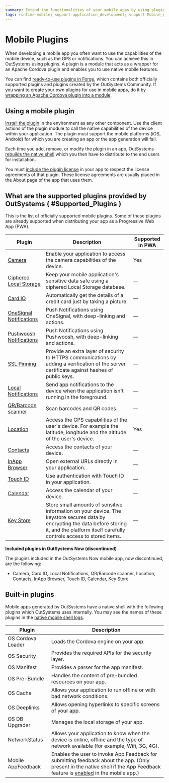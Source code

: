```yaml
---
summary: Extend the functionalities of your mobile apps by using plugins.
tags: runtime-mobile; support-application_development; support-Mobile_Apps; support-Mobile_Apps-featured
---
```


# Mobile Plugins

When developing a mobile app you often want to use the capabilities of the mobile device, such as the GPS or notifications. You can achieve this in OutSystems using plugins. A plugin is a module that acts as a wrapper for an Apache Cordova plugin and enables you to use native mobile features.

You can find [ready-to-use plugins in Forge](<https://www.outsystems.com/forge/#category=plug-ins>), which contains both officially supported plugins and plugins created by the OutSystems Community. If you want to create your own plugins for use in mobile apps, do it by [wrapping an Apache Cordova plugin into a module](<using-cordova-plugins.md>).

## Using a mobile plugin

[Install the plugin](<../../getting-started/component.md>) in the environment as any other component. Use the client actions of the plugin module to call the native capabilities of the device within your application. The plugin must support the mobile platforms (iOS, Android) for which you are creating an app or the app generation will fail.

Each time you add, remove, or modify the plugin in an app, OutSystems [rebuilds the native shell](<../../deliver-mobile/mobile-app-update-scenarios.md#Situations_When_the_User_Must_Install_a_New_Build>) which you then have to distribute to the end users for installation.

You must [include the plugin license](<../../deliver-mobile/compliance-with-third-party-licenses.md#Include_the_Third_Party_Licenses_Used_by_Plug-ins_or_Components>) in your app to respect the license agreements of that plugin. These license agreements are usually placed in the About page of the app that uses them.

## What are the supported plugins provided by OutSystems { #Supported_Plugins }

This is the list of officially supported mobile plugins. Some of these plugins are already supported when distributing your app as a Progressive Web App (PWA).

Plugin | Description | Supported in PWA
-------|-------------|---
[Camera](<http://www.outsystems.com/forge/component-discussions/1390/Camera+Plugin>) | Enable your application to access the camera capabilities of the device. | Yes
[Ciphered Local Storage](<https://www.outsystems.com/forge/component-details/1500/ciphered-local-storage-plugin/>) | Keep your mobile application's sensitive data safe using a ciphered Local Storage database. | —
[Card IO](<https://www.outsystems.com/forge/component/1438/card-io-plugin/>) | Automatically get the details of a credit card just by taking a picture. | —
[OneSignal Notifications](<http://www.outsystems.com/forge/component/2119/onesignal-plugin/>) | Push Notifications using OneSignal, with deep-linking and actions. | —
[Pushwoosh Notifications](<http://www.outsystems.com/forge/component/1556/pushwoosh-plugin/>) | Push Notifications using Pushwoosh, with deep-linking and actions. | —
[SSL Pinning](<https://www.outsystems.com/forge/component-discussions/1873/SSL+Pinning+Plugin>) | Provide an extra layer of security to HTTPS communications by adding a verification of the server certificate against hashes of public keys. | —
[Local Notifications](<http://www.outsystems.com/forge/component/1541/local-notifications-plugin/>) | Send app notifications to the device when the application isn't running in the foreground. | —
[QR/Barcode scanner](<https://www.outsystems.com/forge/component/1403/barcode-plugin/>) | Scan barcodes and QR codes. | —
[Location](<https://www.outsystems.com/forge/component/1395/location-plugin/>) | Access the GPS capabilities of the user's device. For example the latitude, longitude and the altitude of the user's device. | Yes
[Contacts](<http://www.outsystems.com/forge/component-discussions/1394/Contacts+Plugin>) | Access the contacts of your device. | —
[InApp Browser](<https://www.outsystems.com/forge/component/1558/inappbrowser-plugin/>) | Open external URLs directly in your application. | —
[Touch ID](<https://www.outsystems.com/forge/component-details/1431/Touch+ID+Plugin/>) | Use authentication with Touch ID in your application. | —
[Calendar](<https://www.outsystems.com/forge/component/1566/calendar-plugin/>) | Access the calendar of your device. | —
[Key Store](<https://www.outsystems.com/forge/component/1550/Key+Store+Plugin/>) | Store small amounts of sensitive information on your device. The keystore secures data by encrypting the data before storing it, and the platform itself carefully controls access to stored items. | —

**Included plugins in OutSystems Now (discontinued)**

The plugins included in the OutSystems Now mobile app, now discontinued, are the following:

* Camera, Card IO, Local Notifications, QR/Barcode scanner, Location, Contacts, InApp Browser, Touch ID, Calendar, Key Store

## Built-in plugins

Mobile apps generated by OutSystems have a native shell with the following plugins which OutSystems uses internally. You may see the names of these plugins in the [native mobile shell logs](<../../managing-the-applications-lifecycle/monitor-and-troubleshoot/monitoring-an-environment.md>).

Plugin | Description
-------|-----------------
OS Cordova Loader | Loads the Cordova engine on your app.
OS Security    | Provides the required APIs for the security layer.
OS Manifest    | Provides a parser for the app manifest.
OS Pre-Bundle  | Handles the content of pre-bundled resources on your app.
OS Cache       | Allows your application to run offline or with bad network conditions.
OS Deeplinks   | Allows opening hyperlinks to specific screens of your app.
OS DB Upgrader | Manages the local storage of your app.
NetworkStatus  | Allows your application to know when the device is online, offline and the type of network available (for example, Wifi, 3G, 4G).
Mobile AppFeedback | Enables the user to invoke App Feedback for submitting feedback about the app. (Only present in the native shell if the App Feedback feature is [enabled](<../../managing-the-applications-lifecycle/app-feedback/user-feedback-enable.md>) in the mobile app.)

